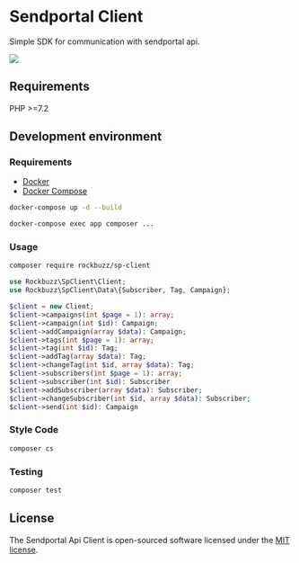 # Sendportal Client

Simple SDK for communication with sendportal api.

<p><img src="https://github.com/rockbuzz/sp-client/workflows/Main/badge.svg"/></p>

## Requirements

PHP >=7.2

## Development environment

### Requirements
* [Docker](https://docs.docker.com/get-docker/)
* [Docker Compose](https://docs.docker.com/compose/install/)

```bash
docker-compose up -d --build
```

```bash
docker-compose exec app composer ...
```

### Usage
```bash
composer require rockbuzz/sp-client
```

```php
use Rockbuzz\SpClient\Client;
use Rockbuzz\SpClient\Data\{Subscriber, Tag, Campaign};

$client = new Client;
$client->campaigns(int $page = 1): array;
$client->campaign(int $id): Campaign;
$client->addCampaign(array $data): Campaign;
$client->tags(int $page = 1): array;
$client->tag(int $id): Tag;
$client->addTag(array $data): Tag;
$client->changeTag(int $id, array $data): Tag;
$client->subscribers(int $page = 1): array;
$client->subscriber(int $id): Subscriber
$client->addSubscriber(array $data): Subscriber;
$client->changeSubscriber(int $id, array $data): Subscriber;
$client->send(int $id): Campaign
```

### Style Code

``` bash
composer cs
```
### Testing

``` bash
composer test
```

## License

The Sendportal Api Client is open-sourced software licensed under the [MIT license](https://opensource.org/licenses/MIT).